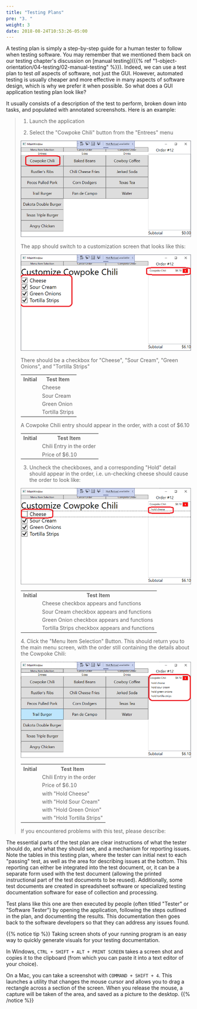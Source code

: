 ```yaml
---
title: "Testing Plans"
pre: "3. "
weight: 3
date: 2018-08-24T10:53:26-05:00
---
```


A testing plan is simply a step-by-step guide for a human tester to follow when testing software.  You may remember that we mentioned them back on our testing chapter's discussion on [manual testing]({{% ref "1-object-orientation/04-testing/02-manual-testing" %}}). Indeed, we can use a test plan to test _all_ aspects of software, not just the GUI.  However, automated testing is usually cheaper and more effective in many aspects of software design, which is why we prefer it when possible.  So what does a GUI application testing plan look like?

It usually consists of a description of the test to perform, broken down into tasks, and populated with annotated screenshots.  Here is an example:

<blockquote>

1. Launch the application

2. Select the "Cowpoke Chili" button from the "Entrees" menu

![The Cowpoke Chili Button](/images/2.6.3.1.png)

The app should switch to a customization screen that looks like this:

![The Customize Cowpoke Chili Screen](/images/2.6.3.2.png)

There should be a checkbox for "Cheese", "Sour Cream", "Green Onions", and "Tortilla Strips"

<table>
  <tr>
    <th width=30>Initial</th>
    <th>Test Item</th>
  </tr>
  <tr>
    <td></td>
    <td>Cheese</td>
  </tr>
  <tr>
    <td></td>
    <td>Sour Cream</td>
  </tr>
  <tr>
    <td></td>
    <td>Green Onion</td>
  </tr>
  <tr>
    <td></td>
    <td>Tortilla Strips</td>
  </tr>
</table>

A Cowpoke Chili entry should appear in the order, with a cost of $6.10

<table>
  <tr>
    <th width=30>Initial</th>
    <th>Test Item</th>
  </tr>
  <tr>
    <td></td>
    <td>Chili Entry in the order</td>
  </tr>
  <tr>
    <td></td>
    <td>Price of $6.10</td>
  </tr>
</table>

3. Uncheck the checkboxes, and a corresponding "Hold" detail should appear in the order, i.e. un-checking cheese should cause the order to look like:

![Unchecked Cheese](/images/2.6.3.3.png)

<table>
  <tr>
    <th width=30>Initial</th>
    <th>Test Item</th>
  </tr>
  <tr>
    <td></td>
    <td>Cheese checkbox appears and functions</td>
  </tr>
  <tr>
    <td></td>
    <td>Sour Cream checkbox appears and functions</td>
  </tr>
  <tr>
    <td></td>
    <td>Green Onion checkbox appears and functions</td>
  </tr>
  <tr>
    <td></td>
    <td>Tortilla Strips checkbox appears and functions</td>
  </tr>
</table>
4. Click the "Menu Item Selection" Button.  This should return you to the main menu screen, with the order still containing the details about the Cowpoke Chili:

![Return to Main Menu](/images/2.6.3.4.png)
<table>
  <tr>
    <th width=30>Initial</th>
    <th>Test Item</th>
  </tr>
  <tr>
    <td></td>
    <td>Chili Entry in the order</td>
  </tr>
  <tr>
    <td></td>
    <td>Price of $6.10</td>
  </tr>
  <tr>
    <td></td>
    <td>with "Hold Cheese"</td>
  </tr>
  <tr>
    <td></td>
    <td>with "Hold Sour Cream"</td>
  </tr>
  <tr>
    <td></td>
    <td>with "Hold Green Onion"</td>
  </tr>
  <tr>
    <td></td>
    <td>with "Hold Tortilla Strips"</td>
  </tr>
</table>

If you encountered problems with this test, please describe:


</blockquote>

The essential parts of the test plan are clear instructions of what the tester should do, and what they should see, and a mechanism for reporting issues.  Note the tables in this testing plan, where the tester can initial next to each "passing" test, as well as the area for describing issues at the bottom.  This reporting can either be integrated into the test document, or, it can be a separate form used with the test document (allowing the printed instructional part of the test documents to be reused).  Additionally, some test documents are created in spreadsheet software or specialized testing documentation software for ease of collection and processing.

Test plans like this one are then executed by people (often titled "Tester" or "Software Tester") by opening the application, following the steps outlined in the plan, and documenting the results.  This documentation then goes back to the software developers so that they can address any issues found.   

{{% notice tip %}}
Taking screen shots of your running program is an easy way to quickly generate visuals for your testing documentation.  

In Windows, `CTRL + SHIFT + ALT + PRINT SCREEN` takes a screen shot and copies it to the clipboard (from which you can paste it into a text editor of your choice).

On a Mac, you can take a screenshot with `COMMAND + SHIFT + 4`.  This launches a utility that changes the mouse cursor and allows you to drag a rectangle across a section of the screen.  When you release the mouse, a capture will be taken of the area, and saved as a picture to the desktop.
{{% /notice %}}